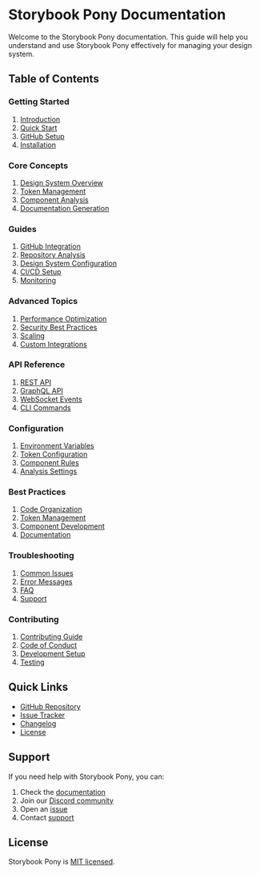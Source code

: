 # Storybook Pony Documentation

Welcome to the Storybook Pony documentation. This guide will help you understand and use Storybook Pony effectively for managing your design system.

## Table of Contents

### Getting Started
1. [Introduction](./introduction.md)
2. [Quick Start](./quick-start.md)
3. [GitHub Setup](./guides/github-setup.md)
4. [Installation](./installation.md)

### Core Concepts
1. [Design System Overview](./concepts/design-system.md)
2. [Token Management](./concepts/tokens.md)
3. [Component Analysis](./concepts/components.md)
4. [Documentation Generation](./concepts/documentation.md)

### Guides
1. [GitHub Integration](./guides/github-setup.md)
2. [Repository Analysis](./guides/repository-analysis.md)
3. [Design System Configuration](./guides/design-system-config.md)
4. [CI/CD Setup](./guides/ci-cd.md)
5. [Monitoring](./guides/monitoring.md)

### Advanced Topics
1. [Performance Optimization](./advanced/performance.md)
2. [Security Best Practices](./advanced/security.md)
3. [Scaling](./advanced/scaling.md)
4. [Custom Integrations](./advanced/integrations.md)

### API Reference
1. [REST API](./api/rest.md)
2. [GraphQL API](./api/graphql.md)
3. [WebSocket Events](./api/websocket.md)
4. [CLI Commands](./api/cli.md)

### Configuration
1. [Environment Variables](./config/env.md)
2. [Token Configuration](./config/tokens.md)
3. [Component Rules](./config/components.md)
4. [Analysis Settings](./config/analysis.md)

### Best Practices
1. [Code Organization](./best-practices/code.md)
2. [Token Management](./best-practices/tokens.md)
3. [Component Development](./best-practices/components.md)
4. [Documentation](./best-practices/documentation.md)

### Troubleshooting
1. [Common Issues](./troubleshooting/common-issues.md)
2. [Error Messages](./troubleshooting/errors.md)
3. [FAQ](./troubleshooting/faq.md)
4. [Support](./troubleshooting/support.md)

### Contributing
1. [Contributing Guide](./contributing/guide.md)
2. [Code of Conduct](./contributing/code-of-conduct.md)
3. [Development Setup](./contributing/development.md)
4. [Testing](./contributing/testing.md)

## Quick Links

- [GitHub Repository](https://github.com/GmanFooFoo/storybookPony)
- [Issue Tracker](https://github.com/GmanFooFoo/storybookPony/issues)
- [Changelog](./CHANGELOG.md)
- [License](./LICENSE.md)

## Support

If you need help with Storybook Pony, you can:

1. Check the [documentation](https://docs.storybookpony.dev)
2. Join our [Discord community](https://discord.gg/storybookpony)
3. Open an [issue](https://github.com/GmanFooFoo/storybookPony/issues)
4. Contact [support](mailto:support@storybookpony.dev)

## License

Storybook Pony is [MIT licensed](./LICENSE.md). 